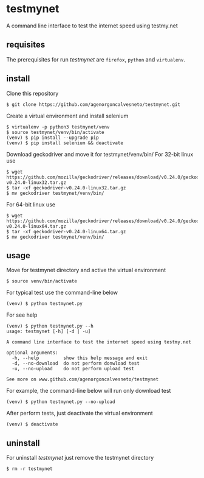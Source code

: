 # testmynet

A command line interface to test the internet speed using testmy.net

## requisites

The prerequisites for run *testmynet* are ```firefox```, ```python``` and ```virtualenv```.


## install

Clone this repository
```shell
$ git clone https://github.com/agenorgoncalvesneto/testmynet.git
```

Create a virtual environment and install selenium
```shell
$ virtualenv -p python3 testmynet/venv
$ source testmynet/venv/bin/activate
(venv) $ pip install --upgrade pip
(venv) $ pip install selenium && deactivate
```

Download geckodriver and move it for testmynet/venv/bin/
For 32-bit linux use
```shell
$ wget https://github.com/mozilla/geckodriver/releases/download/v0.24.0/geckodriver-v0.24.0-linux32.tar.gz
$ tar -xf geckodriver-v0.24.0-linux32.tar.gz
$ mv geckodriver testmynet/venv/bin/
```

For 64-bit linux use
```shell
$ wget https://github.com/mozilla/geckodriver/releases/download/v0.24.0/geckodriver-v0.24.0-linux64.tar.gz
$ tar -xf geckodriver-v0.24.0-linux64.tar.gz
$ mv geckodriver testmynet/venv/bin/
```


## usage

Move for testmynet directory and active the virtual environment
```shell
$ source venv/bin/activate
```

For typical test use the command-line below
```shell
(venv) $ python testmynet.py
```

For see help
```shell
(venv) $ python testmynet.py --h
usage: testmynet [-h] [-d | -u]

A command line interface to test the internet speed using testmy.net

optional arguments:
  -h, --help         show this help message and exit
  -d, --no-download  do not perform donwload test
  -u, --no-upload    do not perform upload test

See more on www.github.com/agenorgoncalvesneto/testmynet
```

For example, the command-line below  will run only download test
```shell
(venv) $ python testmynet.py --no-upload
```

After perform tests, just deactivate the virtual environment
```shell
(venv) $ deactivate
```

## uninstall

For uninstall *testmynet* just remove the testmynet directory

```shell
$ rm -r testmynet
```

